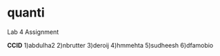 # quanti

Lab 4 Assignment

**CCID**
1)abdulha2
2)nbrutter
3)deroij
4)hmmehta
5)sudheesh
6)dfamobio
